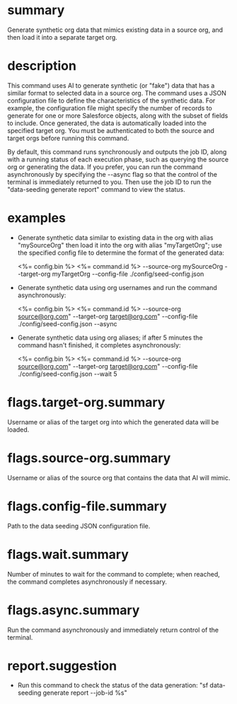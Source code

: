 # summary

Generate synthetic org data that mimics existing data in a source org, and then load it into a separate target org.

# description

This command uses AI to generate synthetic (or "fake") data that has a similar format to selected data in a source org. The command uses a JSON configuration file to define the characteristics of the synthetic data. For example, the configuration file might specify the number of records to generate for one or more Salesforce objects, along with the subset of fields to include. Once generated, the data is automatically loaded into the specified target org. You must be authenticated to both the source and target orgs before running this command.

By default, this command runs synchronously and outputs the job ID, along with a running status of each execution phase, such as querying the source org or generating the data. If you prefer, you can run the command asynchronously by specifying the --async flag so that the control of the terminal is immediately returned to you. Then use the job ID to run the "data-seeding generate report" command to view the status.

# examples

- Generate synthetic data similar to existing data in the org with alias "mySourceOrg" then load it into the org with alias "myTargetOrg"; use the specified config file to determine the format of the generated data:

  <%= config.bin %> <%= command.id %> --source-org mySourceOrg --target-org myTargetOrg --config-file ./config/seed-config.json

- Generate synthetic data using org usernames and run the command asynchronously:

  <%= config.bin %> <%= command.id %> --source-org source@org.com" --target-org target@org.com" --config-file ./config/seed-config.json --async

- Generate synthetic data using org aliases; if after 5 minutes the command hasn't finished, it completes asynchronously:

  <%= config.bin %> <%= command.id %> --source-org source@org.com" --target-org target@org.com" --config-file ./config/seed-config.json --wait 5

# flags.target-org.summary

Username or alias of the target org into which the generated data will be loaded.

# flags.source-org.summary

Username or alias of the source org that contains the data that AI will mimic.

# flags.config-file.summary

Path to the data seeding JSON configuration file.

# flags.wait.summary

Number of minutes to wait for the command to complete; when reached, the command completes asynchronously if necessary.

# flags.async.summary

Run the command asynchronously and immediately return control of the terminal.

# report.suggestion

- Run this command to check the status of the data generation: "sf data-seeding generate report --job-id %s"
